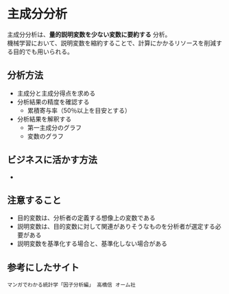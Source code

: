 # 主成分分析

主成分分析は、**量的説明変数を少ない変数に要約する** 分析。  
機械学習において、説明変数を縮約することで、計算にかかるリソースを削減する目的でも用いられる。

## 分析方法
- 主成分と主成分得点を求める
- 分析結果の精度を確認する
  - 累積寄与率（50％以上を目安とする）
- 分析結果を解釈する
  - 第一主成分のグラフ
  - 変数のグラフ

## ビジネスに活かす方法
-

## 注意すること
- 目的変数は、分析者の定義する想像上の変数である
- 説明変数は、目的変数に対して関連がありそうなものを分析者が選定する必要がある
- 説明変数を基準化する場合と、基準化しない場合がある

## 参考にしたサイト
```
マンガでわかる統計学「因子分析編」 高橋信 オーム社
```

